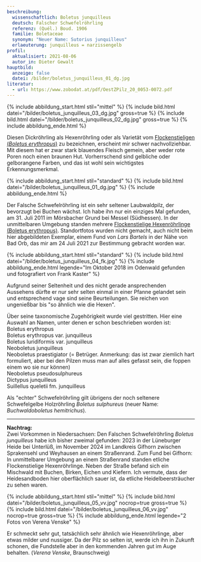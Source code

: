 ```yaml
---
beschreibung:
  wissenschaftlich: Boletus junquilleus
  deutsch: Falscher Schwefelröhrling
  referenz: (Quél.) Boud. 1906
  familie: Boletaceae
  synonym: "Neuer Name: Sutorius junquilleus"
  erlaeuterung: junquilleus = narzissengelb
profil:
  aktualisiert: 2021-08-06
  autor_in: Dieter Gewalt
hauptbild:
  anzeige: false
  datei: /bilder/boletus_junquilleus_01_dg.jpg
literatur:
  - url: https://www.zobodat.at/pdf/OestZPilz_20_0053-0072.pdf
---
```

{% include abbildung_start.html stil="mittel" %}
{% include bild.html datei="/bilder/boletus_junquilleus_03_dg.jpg" gross=true %}
{% include bild.html datei="/bilder/boletus_junquilleus_02_dg.jpg" gross=true %}
{% include abbildung_ende.html %}

Diesen Dickröhrling als Hexenröhrling oder als Varietät vom [Flockenstieligen (*Boletus erythropus*)](/pilze/boletus-erythropus-flockenstieliger-hexenröhrling) zu bezeichnen, erscheint mir schwer nachvollziehbar. Mit diesem hat er zwar stark blauendes Fleisch gemein, aber weder rote Poren noch einen braunen Hut. Vorherrschend sind gelbliche oder gelborangene Farben, und das ist wohl sein wichtigstes Erkennungsmerkmal.

{% include abbildung_start.html stil="standard" %}
{% include bild.html datei="/bilder/boletus_junquilleus_01_dg.jpg" %}
{% include abbildung_ende.html %}

Der Falsche Schwefelröhrling ist ein sehr seltener Laubwaldpilz, der bevorzugt bei Buchen wächst. Ich habe ihn nur ein einziges Mal gefunden, am 31. Juli 2011 im Mörsbacher Grund bei Messel (Südhessen). In der unmittelbaren Umgebung standen mehrere [Flockenstielige Hexenröhrlinge (Boletus erythropus)](/pilze/boletus-erythropus-flockenstieliger-hexenröhrling). Standortfotos wurden nicht gemacht, auch nicht beim hier abgebildeten Exemplar, einem Fund von *Lars Bartels* in der Nähe von Bad Orb, das mir am  24 Juli 2021 zur Bestimmung gebracht worden war.

{% include abbildung_start.html stil="standard" %}
{% include bild.html datei="/bilder/boletus_junquilleus_04_fk.jpg" %}
{% include abbildung_ende.html legende="Im Oktober 2018 im Odenwald gefunden und fotografiert von Frank Kaster" %}

Aufgrund seiner Seltenheit und des nicht gerade ansprechenden Aussehens dürfte er nur sehr selten einmal in einer Pfanne gelandet sein und entsprechend vage sind seine Beurteilungen. Sie reichen von ungenießbar bis "so ähnlich wie die Hexen".

Über seine taxonomische Zugehörigkeit wurde viel gestritten. Hier eine Auswahl an Namen, unter denen er schon beschrieben worden ist:\
Boletus erythropus\
Boletus erythropus var. junquilleus\
Boletus luridiformis var. junquilleus\
Neoboletus junquilleus\
Neoboletus praestigiator  (= Betrüger. Anmerkung: das ist zwar ziemlich hart formuliert, aber bei den Pilzen muss man auf alles gefasst sein, die foppen einem wo sie nur können)\
Neoboletus pseudosulphureus\
Dictypus junquilleus\
Suillellus queletii fm. junquilleus

Als "echter" Schwefelröhrling gilt übrigens der noch seltenere Schwefelgelbe Holzröhrling  *Boletus sulphureus* (neuer Name: *Buchwaldoboletus hemitrichus*).

- - -

**Nachtrag:**\
Zwei Vorkommen in Niedersachsen:
Den Falschen Schwefelröhrling *Boletus junquilleus* habe ich bisher zweimal gefunden: 2023 in der Lüneburger Heide bei Unterlüß, im November 2024 im Landkreis Gifhorn zwischen Sprakensehl und Weyhausen an einem Straßenrand. Zum Fund bei Gifhorn: In unmittelbarer Umgebung an einem Straßenrand standen etliche Flockenstielige Hexenröhrlinge. Neben der Straße befand sich ein Mischwald mit Buchen, Birken, Eichen und Kiefern. Ich vermute, dass der Heidesandboden hier oberflächlich sauer ist, da etliche Heidelbeersträucher zu sehen waren.

{% include abbildung_start.html stil="mittel" %}
{% include bild.html datei="/bilder/boletus_junquilleus_05_vv.jpg" nocrop=true gross=true %}
{% include bild.html datei="/bilder/boletus_junquilleus_06_vv.jpg" nocrop=true gross=true %}
{% include abbildung_ende.html legende="2 Fotos von Verena Venske" %}



Er schmeckt sehr gut, tatsächlich sehr ähnlich wie Hexenröhrlinge, aber etwas milder und nussiger. Da der Pilz so selten ist, werde ich ihn in Zukunft schonen, die Fundstelle aber in den kommenden Jahren gut im Auge behalten.
(*Verena Venske*, Braunschweig)